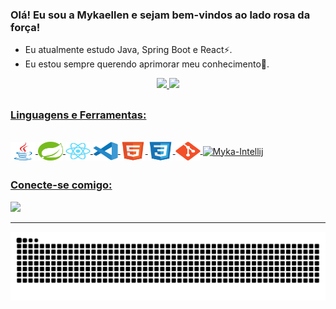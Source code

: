 ### Olá! Eu sou a Mykaellen e sejam bem-vindos ao lado rosa da força!

- Eu atualmente estudo Java, Spring Boot e React⚡.
- Eu estou sempre querendo aprimorar meu conhecimento🚀.
<div align="center">
 <a href="https://github.com/mykadias">
 <img height="160em" src="https://github-readme-stats.vercel.app/api?username=mykadias&show_icons=true&theme=radical&include_all_commits=true&count_private=true"/>
 <img height="160em" src="https://github-readme-stats.vercel.app/api/top-langs/?username=mykadias&layout=compact&langs_count=7&theme=radical">
</div>
  
  ##
  
  ### Linguagens e Ferramentas:
  <div style="display: inline_block"><br>
  <img align="center" alt="Myka-Java" height="30" width="40" src="https://raw.githubusercontent.com/devicons/devicon/master/icons/java/java-original.svg">
  <img align="center" alt="Myka-Spring" height="30" width="40" src="https://raw.githubusercontent.com/devicons/devicon/master/icons/spring/spring-original.svg">
  <img align="center" alt="Myka-React" height="30" width="40" src="https://raw.githubusercontent.com/devicons/devicon/master/icons/react/react-original.svg">
  <img align="center" alt="Myka-VSCode" height="30" width="40" src="https://raw.githubusercontent.com/devicons/devicon/master/icons/vscode/vscode-original.svg">
  <img align="center" alt="Myka-HTML" height="30" width="40" src="https://raw.githubusercontent.com/devicons/devicon/master/icons/html5/html5-original.svg">
  <img align="center" alt="Myka-CSS" height="30" width="40" src="https://raw.githubusercontent.com/devicons/devicon/master/icons/css3/css3-original.svg">
  <img align="center" alt="Myka-Git" height="30" width="40" src="https://raw.githubusercontent.com/devicons/devicon/master/icons/git/git-original.svg">
  <img  align="center" alt="Myka-Intellij" height="30" width="40" src="https://cdn.jsdelivr.net/gh/devicons/devicon/icons/intellij/intellij-original.svg">
</div>
  
  ##
 
 ### Conecte-se comigo:
<div> 
  <a href="https://www.linkedin.com/in/mykaellen-dias-2984a11b9/" target="_blank"><img src="https://img.shields.io/badge/-LinkedIn-%230077B5?style=for-the-badge&logo=linkedin&logoColor=white" target="_blank"></a> 

---
  
  ![Snake animation](https://github.com/mykadias/mykadias/blob/output/github-contribution-grid-snake.svg)
  
